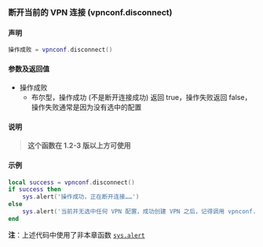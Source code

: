 ### 断开当前的 VPN 连接 \(**vpnconf\.disconnect**\)


#### 声明
```lua
操作成败 = vpnconf.disconnect()
```


#### 参数及返回值
- 操作成败
    - 布尔型，操作成功 (不是断开连接成功) 返回 true，操作失败返回 false，操作失败通常是因为没有选中的配置


#### 说明
> **这个函数在 1\.2\-3 版以上方可使用**  


#### 示例  
```lua
local success = vpnconf.disconnect()
if success then
    sys.alert('操作成功，正在断开连接……')
else
    sys.alert('当前并无选中任何 VPN 配置，成功创建 VPN 之后，记得调用 vpnconf.select 选中它')
end
```
**注**：上述代码中使用了非本章函数 [`sys.alert`](/Handbook/sys/sys.alert.md)

